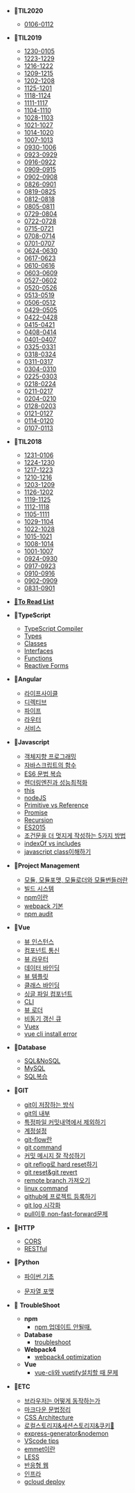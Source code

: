 - 📝**TIL2020**
  
  - [0106-0112](/til20/0106-0112.md)
  
- 📝**TIL2019**
  
  - [1230-0105](/til19/1230-0105.md)
  - [1223-1229](/til19/1223-1229.md)
  - [1216-1222](/til19/1216-1222.md)
  - [1209-1215](/til19/1209-1215.md)
  - [1202-1208](/til19/1202-1208.md)
  - [1125-1201](/til19/1125-1201.md)
  - [1118-1124](/til19/1118-1124.md)
  - [1111-1117](/til19/1111-1117.md)
  - [1104-1110](/til19/1104-1110.md)
  - [1028-1103](/til19/1028-1103.md)
  - [1021-1027](/til19/1021-1027.md)
  - [1014-1020](/til19/1014-1020.md)
  - [1007-1013](/til19/1007-1013.md)
  - [0930-1006](/til19/0930-1006.md)
  - [0923-0929](/til19/0923-0929.md)
  - [0916-0922](/til19/0916-0922.md)
  - [0909-0915](/til19/0909-0915.md)
  - [0902-0908](/til19/0902-0908.md)
  - [0826-0901](/til19/0826-0901.md)
  - [0819-0825](/til19/0819-0825.md)
  - [0812-0818](/til19/0812-0818.md)
  - [0805-0811](/til19/0805-0811.md)
  - [0729-0804](/til19/0729-0804.md)
  - [0722-0728](/til19/0722-0728.md)
  - [0715-0721](/til19/0715-0721.md)
  - [0708-0714](/til19/0708-0714.md)
  - [0701-0707](/til19/0701-0707.md)
  - [0624-0630](/til19/0624-0630.md)
  - [0617-0623](/til19/0617-0623.md)
  - [0610-0616](/til19/0610-0616.md)
  - [0603-0609](/til19/0603-0609.md)
  - [0527-0602](/til19/0527-0602.md)
  - [0520-0526](/til19/0520-0526.md)
  - [0513-0519](/til19/0513-0519.md)
  - [0506-0512](/til19/0506-0512.md)
  - [0429-0505](/til19/0429-0505.md)
  - [0422-0428](/til19/0422-0428.md)
  - [0415-0421](/til19/0415-0421.md)
  - [0408-0414](/til19/0408-0414.md)
  - [0401-0407](/til19/0401-0407.md)
  - [0325-0331](/til19/0325-0331.md)
  - [0318-0324](/til19/0318-0324.md)
  - [0311-0317](/til19/0311-0317.md)
  - [0304-0310](/til19/0304-0310.md)
  - [0225-0303](/til19/0225-0303.md)
  - [0218-0224](/til19/0218-0224.md)
  - [0211-0217](/til19/0211-0217.md)
  - [0204-0210](/til19/0204-0210.md)
  - [0128-0203](/til19/0128-0203.md)
  - [0121-0127](/til19/0121-0127.md)
  - [0114-0120](/til19/0114-0120.md)
  - [0107-0113](/til19/0107-0113.md)
  
  
  
- 📝**TIL2018**

  - [1231-0106](/til18/1231-0106.md)
  - [1224-1230](/til18/1224-1230.md)
  - [1217-1223](/til18/1217-1223.md)
  - [1210-1216](/til18/1210-1216.md)
  - [1203-1209](/til18/1203-1209.md)
  - [1126-1202](/til18/1126-1202.md)
  - [1119-1125](/til18/1119-1125.md)
  - [1112-1118](/til18/1112-1118.md)
  - [1105-1111](/til18/1105-1111.md)
  - [1029-1104](/til18/1029-1104.md)
  - [1022-1028](/til18/1022-1028.md)
  - [1015-1021](/til18/1015-1021.md)
  - [1008-1014](/til18/1008-1014.md)
  - [1001-1007](/til18/1001-1007.md)
  - [0924-0930](/til18/0924-0930.md)
  - [0917-0923](/til18/0917-0923.md)
  - [0910-0916](/til18/0910-0916.md)
  - [0902-0909](/til18/0902-0909.md)
  - [0831-0901](/til18/0831-0901.md)

  

- [**📂To Read List**](/blog_backup/아티클저장소.md)

- 📂**TypeScript**

  - [TypeScript Compiler](/typescript/tsc_compiler.md)
  - [Types](/typescript/types.md)
  - [Classes](/typescript/classes.md)
  - [Interfaces](/typescript/interfaces.md)
  - [Functions](/typescript/functions.md)
  - [Reactive Forms](/typescript/reactive_forms.md)

- 📂**Angular**

  - [라이프사이클](/angular/angular_lifecycle.md)
  - [디렉티브](/angular/directive.md)
  - [파이프](/angular/pipe.md)
  - [라우터](/angular/router.md)
  - [서비스](/angular/service.md)
  
- 📂**Javascript**

  - [객체지향 프로그래밍](/javascript/객체지향프로그래밍.md "자바스크립트 객체지향프로그래밍")
  - [자바스크립트의 함수](/javascript/자바스크립트의함수.md "자바스크립트 함수")
  - [ES6 문법 복습](/ES6/ES6-문법.md "ES6복습")
  - [렌더링엔진과 성능최적화](/javascript/렌더링엔진과성능최적화.md "자바스크립트는 어떻게 동작하는가")
  - [this](/javascript/this를판별하는5가지방법.md "javascript this")
  - [nodeJS](/javascript/nodeJS.md "nodejs란")
  - [Primitive vs Reference](/javascript/Primitive-vs-Reference.md)
  - [Promise](/javascript/Promise.md "promise란")
  - [Recursion](/javascript/Recursion.md "recursion이란")
  - [ES2015](/javascript/ES2015.md "ES2015")
  - [조건문을 더 멋지게 작성하는 5가지 방법](/javascript/WriteBetterConditionals.md "자바스크립트 조건문")
  - [indexOf vs includes](/javascript/includes_indexof.md)
  - [javascript class이해하기](/javascript/class.md "javascript class")

  

- 📂**Project Management**
  - [모듈, 모듈포맷, 모듈로더와 모듈번들러란](/javascript_project_management/모듈,모듈포맷,모듈로더와모듈번들러란.md "모듈번들러")
  - [빌드 시스템](/javascript_project_management/build_system.md "빌드시스템이란")
  - [npm이란](/javascript_project_management/npm.md "npm이란")
  - [webpack 기본](/javascript_project_management/webpack.md "webpack기초")
  - [npm audit](/javascript_project_management/npm-audit.md "npm audit")
  
  
  
- 📂**Vue**
  
  - [뷰 인스턴스](/vue/뷰인스턴스.md "뷰인스턴스")
  - [컴포넌트 통신](/vue/컴포넌트통신.md "뷰 컴포넌트")
  - [뷰 라우터](/vue/뷰라우터.md "뷰 라우터")
  - [데이터 바인딩](/vue/데이터바인딩.md "데이터 바인딩")
  - [뷰 템플릿](/vue/뷰-템플릿.md "뷰 템플릿")
  - [클래스 바인딩](/vue/클래스바인딩.md "뷰 클래스바인딩")
  - [싱글 파일 컴포넌트](/vue/싱글파일컴포넌트.md "뷰 싱글파일 컴포넌트")
  - [CLI](/vue/CLI.md "뷰 cli")
  - [뷰 로더](/vue/뷰로더.md "뷰 로더")
  - [비동기 갱신 큐](/vue/비동기갱신큐.md)
  - [Vuex](/vue/vuex.md "vuex란")
  - [vue cli install error](/ETC/vue-cli-install-error.md)
  
  

- 📂**Database**
  
  - [SQL&NoSQL](/javascript/SQL&NoSQL.md "sql&nosql")
  - [MySQL](/database/MySQL.md "mysql이란")
  - [SQL복습](/database/SQL복습예제.md)
  
  
  
- 📂**GIT**
  
  - [git이 저장하는 방식](/git/git의저장방식.md "git이 저장하는 방식")
  - [git의 내부](/git/git의내부.md "git의 내부")
  - [특정파일 커밋내역에서 제외하기](/git/git_ignore.md "git ignore")
  - [계정설정](/git/계정설정.md "git 계정설정")
  - [git-flow란](/git/git-flow.md "git-flow")
  - [git command](/git/git_command.md "git command 정리")
  - [커밋 메시지 잘 작성하기](/git/GIT-COMMIT-메시지-잘-작성하기.md "커밋메시지 잘 작성하기")
  - [git reflog로 hard reset하기](git/git_reflog.md "git reflog")
  - [git reset&git revert](git/git되돌리기.md "git reset git revert")
  - [remote branch 가져오기](/git/git_remote_branch.md "git remote branch 가져오기")
  - [linux command](/git/linux_command.md "linux command")
  - [github에 프로젝트 등록하기](/git/git-init과git-remote-add.md)
  - [git log 시각화](/git/git_log_시각화.md "git log 시각화")
  - [pull이후 non-fast-forward문제](/git/git_pull_non-fast-forward.md "git pull 이후 non-fast-forward 해결")
  
- 📂**HTTP**

  - [CORS](/javascript/CORS.md "cors란")
  - [RESTful](/javascript/RESTful.md "restful이란")

  

- 📂**Python**

  - [파이썬 기초](/Python/python_basic.md "파이썬 기초")

  - [문자열 포맷](/python/문자열포맷.md "파이썬 문자열 포맷")

    

- 🧩 **TroubleShoot**

  - **npm**
    - [npm 업데이트 안될때.](/ETC/npm이-업데이트-안될때.md "npm업데이트")
  - **Database**
    - [troubleshoot](/database/troubleshooting.md)
  - **Webpack4**
    - [webpack4 optimization](/troubleshoot/webpack4_optimization.md)
  - **Vue**
    - [vue-cli와 vuetify설치할 때 문제](/troubleshoot/vuetify설치.md)

  

- 📂**ETC**
  
  - [브라우저는 어떻게 동작하는가](/etc/브라우저는어떻게동작하는가.md "브라우저는 어떻게 동작하는가")
  - [마크다운 문법정리](/etc/markdown.md "마크다운 문법정리")
  - [CSS Architecture](/ETC/css_architecture.md)
  - [로컬스토리지&세션스토리지&쿠키🍪](/ETC/로컬스토리지&세션스토리지&쿠키.md "로컬스토리지 세션스토리지 쿠키")
  - [express-generator&nodemon](/ETC/express-generator&nodemon.md "nodemon적용")
  - [VScode tips](/ETC/vscode_tips.md)
  - [emmet이란](/etc/emmet이란.md "emmet이란")
  - [LESS](/etc/less.md)
  - [반응형 웹](/etc/반응형웹.md)
  - [인프라](/etc/인프라.md "인프라")
  - [gcloud deploy](/etc/gcloud_deploy.md "gcloud deploy")
  
